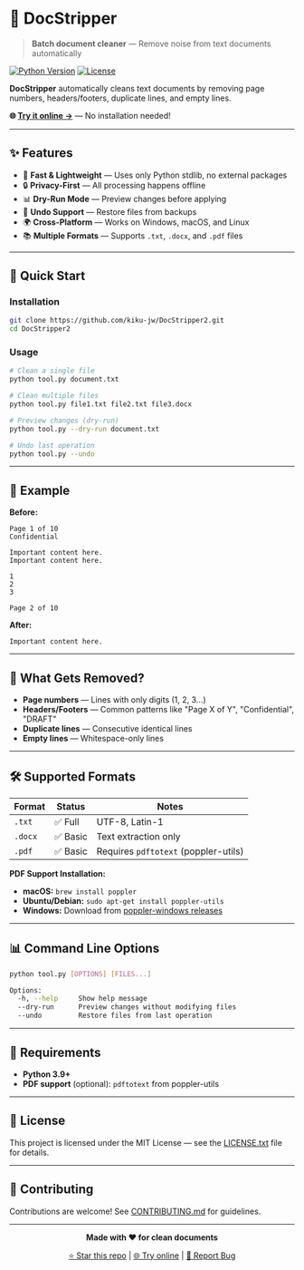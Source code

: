# 🧹 DocStripper

> **Batch document cleaner** — Remove noise from text documents automatically

[![Python Version](https://img.shields.io/badge/python-3.9%2B-blue.svg)](https://www.python.org/downloads/)
[![License](https://img.shields.io/badge/license-MIT-green.svg)](LICENSE.txt)

**DocStripper** automatically cleans text documents by removing page numbers, headers/footers, duplicate lines, and empty lines.

**🌐 [Try it online →](https://kiku-jw.github.io/DocStripper2/)** — No installation needed!

---

## ✨ Features

- 🚀 **Fast & Lightweight** — Uses only Python stdlib, no external packages
- 🔒 **Privacy-First** — All processing happens offline
- 📊 **Dry-Run Mode** — Preview changes before applying
- 🔄 **Undo Support** — Restore files from backups
- 🌍 **Cross-Platform** — Works on Windows, macOS, and Linux
- 📚 **Multiple Formats** — Supports `.txt`, `.docx`, and `.pdf` files

---

## 🎯 Quick Start

### Installation

```bash
git clone https://github.com/kiku-jw/DocStripper2.git
cd DocStripper2
```

### Usage

```bash
# Clean a single file
python tool.py document.txt

# Clean multiple files
python tool.py file1.txt file2.txt file3.docx

# Preview changes (dry-run)
python tool.py --dry-run document.txt

# Undo last operation
python tool.py --undo
```

---

## 📖 Example

**Before:**
```
Page 1 of 10
Confidential

Important content here.
Important content here.

1
2
3

Page 2 of 10
```

**After:**
```
Important content here.
```

---

## 🎨 What Gets Removed?

- **Page numbers** — Lines with only digits (1, 2, 3...)
- **Headers/Footers** — Common patterns like "Page X of Y", "Confidential", "DRAFT"
- **Duplicate lines** — Consecutive identical lines
- **Empty lines** — Whitespace-only lines

---

## 🛠️ Supported Formats

| Format | Status | Notes |
|--------|--------|-------|
| `.txt` | ✅ Full | UTF-8, Latin-1 |
| `.docx` | ✅ Basic | Text extraction only |
| `.pdf` | ✅ Basic | Requires `pdftotext` (poppler-utils) |

**PDF Support Installation:**

- **macOS:** `brew install poppler`
- **Ubuntu/Debian:** `sudo apt-get install poppler-utils`
- **Windows:** Download from [poppler-windows releases](https://github.com/oschwartz10612/poppler-windows/releases/)

---

## 📊 Command Line Options

```bash
python tool.py [OPTIONS] [FILES...]

Options:
  -h, --help     Show help message
  --dry-run      Preview changes without modifying files
  --undo         Restore files from last operation
```

---

## 🔧 Requirements

- **Python 3.9+**
- **PDF support** (optional): `pdftotext` from poppler-utils

---

## 📝 License

This project is licensed under the MIT License — see the [LICENSE.txt](LICENSE.txt) file for details.

---

## 🤝 Contributing

Contributions are welcome! See [CONTRIBUTING.md](CONTRIBUTING.md) for guidelines.

---

<div align="center">

**Made with ❤️ for clean documents**

[⭐ Star this repo](https://github.com/kiku-jw/DocStripper2) | [🌐 Try online](https://kiku-jw.github.io/DocStripper2/) | [🐛 Report Bug](https://github.com/kiku-jw/DocStripper2/issues)

</div>
